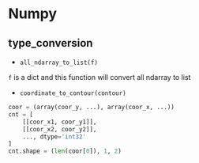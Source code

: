 # Numpy

## type_conversion

* `all_ndarray_to_list(f)`

`f` is a dict and this function will convert all ndarray to list

* `coordinate_to_contour(contour)`

```python
coor = (array(coor_y, ...), array(coor_x, ...))
cnt = [
    [[coor_x1, coor_y1]],
    [[coor_x2, coor_y2]],
    ..., dtype='int32'
]
cnt.shape = (len(coor[0]), 1, 2)
```